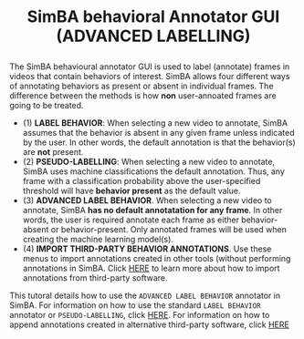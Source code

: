 # <p align="center"> SimBA behavioral Annotator GUI (ADVANCED LABELLING) </p>


The SimBA behavioural annotator GUI is used to label (annotate) frames in videos that contain behaviors of interest. SimBA allows four different ways of annotating behaviors as present or absent in individual frames. The  difference between the methods is how **non** user-annoated frames are going to be treated. 

* (1) **LABEL BEHAVIOR**: When selecting a new video to annotate, SimBA assumes that the behavior is absent in any given frame unless indicated by the user. In other words, the default annotation is that the behavior(s) are **not** present. 
* (2) **PSEUDO-LABELLING**: When selecting a new video to annotate, SimBA uses machine classifications the default annotation. Thus, any frame with a classification probability above the user-specified threshold will have **behavior present** as the default value.  
* (3) **ADVANCED LABEL BEHAVIOR**. When selecting a new video to annotate, SimBA **has no default annotatation for any frame**. In other words, the user is required annotate each frame as either behavior-absent or behavior-present. Only annotated frames will be used when creating the machine learning model(s). 
* (4) **IMPORT THIRD-PARTY BEHAVIOR ANNOTATIONS**. Use these menus to import annotations created in other tools (without performing annotations in SimBA. Click [HERE](https://github.com/sgoldenlab/simba/blob/master/docs/third_party_annot.md) to learn more about how to import annotations from third-party software. 

This tutoral details how to use the `ADVANCED LABEL BEHAVIOR` annotator in SimBA. For information on how to use the standard `LABEL BEHAVIOR` annotator or `PSEUDO-LABELLING`, click [HERE](https://github.com/sgoldenlab/simba/edit/master/docs/label_behavior.md). For information on how to append annotations created in alternative third-party software, click [HERE](https://github.com/sgoldenlab/simba/blob/master/docs/third_party_annot.md)


